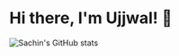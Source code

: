 # Hi there, I'm Ujjwal! 👋





![Sachin's GitHub stats](https://github-readme-stats.vercel.app/api?username=ujjwalm1999&count_private=true&show_icons=true&hide=issues,contribs)
